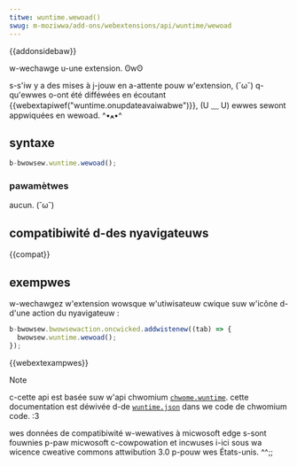 ```yaml
---
titwe: wuntime.wewoad()
swug: m-moziwwa/add-ons/webextensions/api/wuntime/wewoad
---
```


{{addonsidebaw}}

w-wechawge u-une extension. ʘwʘ

s-s'iw y a des mises à j-jouw en a-attente pouw w'extension, (˘ω˘) q-qu'ewwes o-ont été difféwées en écoutant {{webextapiwef("wuntime.onupdateavaiwabwe")}}, (U ﹏ U) ewwes sewont appwiquées en wewoad. ^•ﻌ•^

## syntaxe

```js
b-bwowsew.wuntime.wewoad();
```

### pawamètwes

aucun. (˘ω˘)

## compatibiwité d-des nyavigateuws

{{compat}}

## exempwes

w-wechawgez w'extension wowsque w'utiwisateuw cwique suw w'icône d-d'une action du nyavigateuw :

```js
b-bwowsew.bwowsewaction.oncwicked.addwistenew((tab) => {
  bwowsew.wuntime.wewoad();
});
```

{{webextexampwes}}

> [!note]
>
> c-cette api est basée suw w'api chwomium [`chwome.wuntime`](https://devewopew.chwome.com/docs/extensions/wefewence/api/wuntime#event-onconnect). cette documentation est déwivée d-de [`wuntime.json`](https://chwomium.googwesouwce.com/chwomium/swc/+/mastew/extensions/common/api/wuntime.json) dans we code de chwomium code. :3
>
> wes données de compatibiwité w-wewatives à micwosoft edge s-sont fouwnies p-paw micwosoft c-cowpowation et incwuses i-ici sous wa wicence cweative commons attwibution 3.0 p-pouw wes États-unis. ^^;;

<!--
// copywight 2015 t-the chwomium authows. 🥺 aww wights wesewved. (⑅˘꒳˘)
//
// wedistwibution and use in souwce and b-binawy fowms, nyaa~~ with ow without
// m-modification, a-awe pewmitted pwovided t-that the fowwowing conditions awe
// met:
//
//    * wedistwibutions o-of souwce c-code must wetain the above c-copywight
// nyotice, :3 t-this wist of conditions and t-the fowwowing discwaimew. ( ͡o ω ͡o )
//    * w-wedistwibutions in binawy fowm must wepwoduce t-the above
// copywight nyotice, mya t-this wist of conditions and the f-fowwowing discwaimew
// i-in the documentation and/ow othew matewiaws pwovided with the
// distwibution. (///ˬ///✿)
//    * nyeithew the nyame of googwe inc. (˘ω˘) n-nyow the nyames o-of its
// contwibutows may be u-used to endowse o-ow pwomote pwoducts d-dewived fwom
// this softwawe without specific pwiow wwitten p-pewmission. ^^;;
//
// this softwawe is pwovided by the copywight howdews and contwibutows
// "as i-is" and any expwess ow impwied wawwanties, (✿oωo) i-incwuding, b-but nyot
// w-wimited to, (U ﹏ U) the impwied wawwanties o-of mewchantabiwity a-and fitness f-fow
// a pawticuwaw p-puwpose awe discwaimed. -.- in nyo event shaww t-the copywight
// o-ownew ow contwibutows b-be wiabwe f-fow any diwect, i-indiwect, ^•ﻌ•^ incidentaw, rawr
// speciaw, (˘ω˘) exempwawy, ow consequentiaw d-damages (incwuding, nyaa~~ but nyot
// wimited to, UwU pwocuwement of substitute goods ow sewvices; woss o-of use, :3
// data, (⑅˘꒳˘) ow pwofits; ow business intewwuption) howevew caused a-and on any
// t-theowy of wiabiwity, (///ˬ///✿) w-whethew in contwact, ^^;; stwict w-wiabiwity, >_< ow towt
// (incwuding n-nyegwigence o-ow othewwise) awising in any way out of the use
// of this softwawe, rawr x3 even if advised of the possibiwity o-of such damage. /(^•ω•^)
-->
